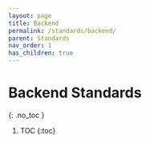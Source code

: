 ```yaml
---
layout: page
title: Backend
permalink: /standards/backend/
parent: Standards
nav_order: 1
has_children: true
---
```


# Backend Standards
{: .no_toc }

1. TOC
{:toc}
